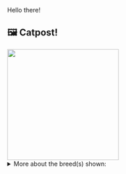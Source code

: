 Hello there!



## 🖼️ Catpost!

<sub>
    <img src="https://cdn2.thecatapi.com/images/h19-vtIeX.jpg" height="256">
</sub>


<details>
<summary>More about the breed(s) shown:</summary>

Breed: Aegean

Description: Native to the Greek islands known as the Cyclades in the Aegean Sea, these are natural cats, meaning they developed without humans getting involved in their breeding. As a breed, Aegean Cats are rare, although they are numerous on their home islands. They are generally friendly toward people and can be excellent cats for families with children.

Links:
<ul>
  <li>CFA None available</li>
  <li>Wikipedia https://en.wikipedia.org/wiki/Aegean_cat</li>
</ul> 

</details>
